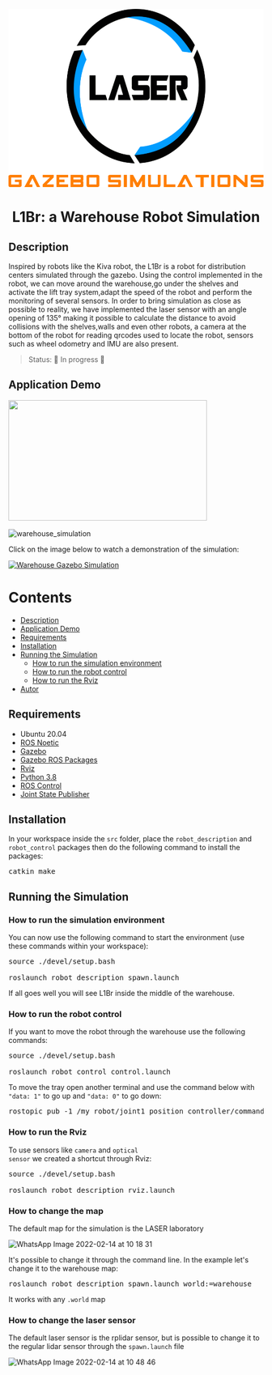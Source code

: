 <p align="middle">
<img src="https://github.com/JorgeLZ13/Warehouse_Gazebo/blob/main/gazebo-simulations.png"  height="352" width="555"/>
</p>

<h1 align="center">L1Br: a Warehouse Robot Simulation</h1>


## Description
Inspired by robots like the Kiva robot, the L1Br is a robot for distribution centers simulated through the gazebo. Using the control implemented in the robot, we can move around the warehouse,go under the shelves and activate the lift tray system,adapt the speed of the robot and perform the monitoring of several sensors. In order to bring simulation as close as possible to reality, we have implemented the laser sensor with an angle opening of 135° making it possible to calculate the distance to avoid collisions with the shelves,walls and even other robots, a camera at the bottom of the robot for reading qrcodes used to locate the robot, sensors such as wheel odometry and IMU are also present.

>Status: 🚧 In progress 🚧


## Application Demo

<img src="https://github.com/LASER-Robotics/Wharehouse_Gazebo/blob/master/Images%20and%20gifs/L1Br.png"  height="238" width="392"/>
<!--<img src="https://github.com/JorgeLZ13/Warehouse_Gazebo/blob/main/warehouse_gazebo.png"  height="366" width="651"/> -->

![warehouse_simulation](https://github.com/LASER-Robotics/Wharehouse_Gazebo/blob/master/Images%20and%20gifs/warehouse_gif.gif)

Click on the image below to watch a demonstration of the simulation: <br >

[![Warehouse Gazebo Simulation](http://img.youtube.com/vi/3MY5E4lOR98/0.jpg)](http://www.youtube.com/watch?v=3MY5E4lOR98 "Warehouse Gazebo Simulation")




Contents
=================
<!--ts-->
   * [Description](#Description)
   * [Application Demo](#Application-Demo)
   * [Requirements](#Requirements)
   * [Installation](#Installation)
   * [Running the Simulation](#Running-the-Simulation)
      * [How to run the simulation environment](#How-to-run-the-simulation-environment)
      * [How to run the robot control](#How-to-run-the-robot-control)
      * [How to run the Rviz](#How-to-run-the-Rviz)
   * [Autor](#Autor)
<!--te-->

## Requirements
* Ubuntu 20.04
* <a href="http://wiki.ros.org/noetic/Installation/Ubuntu"> ROS Noetic</a>
* <a href="http://gazebosim.org/tutorials?tut=install_ubuntu"> Gazebo</a>
* <a href="http://gazebosim.org/tutorials?tut=ros_installing&cat=connect_ros"> Gazebo ROS Packages</a>
* <a href="http://wiki.ros.org/rviz/UserGuide"> Rviz</a>
* <a href="https://docs.python-guide.org/starting/install3/linux/"> Python 3.8</a>
* <a href="http://wiki.ros.org/ros_control"> ROS Control</a>
* <a href="https://zoomadmin.com/HowToInstall/UbuntuPackage/joint-state-publisher"> Joint State Publisher</a>

## Installation
In your workspace inside the <code>src</code> folder, place the <code>robot_description</code> and <code>robot_control</code> packages
then do the following command to install the packages:

<pre>
catkin_make
</pre>


## Running the Simulation

### How to run the simulation environment
You can now use the following command to start the environment (use these commands within your workspace):

<pre>
source ./devel/setup.bash<br />
roslaunch robot_description spawn.launch
</pre>

If all goes well you will see L1Br inside the middle of the warehouse.

### How to run the robot control

If you want to move the robot through the warehouse use the following commands:
<pre>
source ./devel/setup.bash<br />
roslaunch robot_control control.launch
</pre>

To move the tray open another terminal and use the command below with <code>"data: 1"</code> to go up and <code>"data: 0"</code> to go down:

<pre>
rostopic pub -1 /my_robot/joint1_position_controller/command std_msgs/Float64 "data: 0"
</pre>

### How to run the Rviz
To use sensors like <code>camera</code> and <code>optical sensor</code> we created a shortcut through Rviz:

<pre>
source ./devel/setup.bash <br />
roslaunch robot_description rviz.launch
</pre>

### How to change the map
The default map for the simulation is the LASER laboratory

![WhatsApp Image 2022-02-14 at 10 18 31](https://user-images.githubusercontent.com/36930457/153872784-185143e5-d472-4994-83e1-59e5127a929b.jpeg)

It's possible to change it through the command line. In the example let's change it to the warehouse map:

<pre>
roslaunch robot_description spawn.launch world:=warehouse
</pre>

It works with any <code>.world</code> map

### How to change the laser sensor
The default laser sensor is the rplidar sensor, but is possible to change it to the regular lidar sensor through the <code>spawn.launch</code> file

![WhatsApp Image 2022-02-14 at 10 48 46](https://user-images.githubusercontent.com/36930457/153876788-9a5ac258-161e-49ef-8e49-0aeac0adfaa4.jpeg)